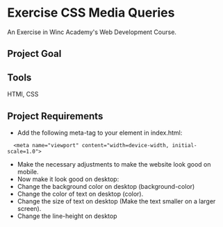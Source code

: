 # Exercise CSS Media Queries
An Exercise in Winc Academy's Web Development Course.

## Project Goal

## Tools
HTMl, CSS

## Project Requirements
* Add the following meta-tag to your <head> element in index.html:
```
  <meta name="viewport" content="width=device-width, initial-scale=1.0">
```

* Make the necessary adjustments to make the website look good on mobile.
* Now make it look good on desktop:
* Change the background color on desktop (background-color)
* Change the color of text on desktop (color).
* Change the size of text on desktop (Make the text smaller on a larger screen).
* Change the line-height on desktop
